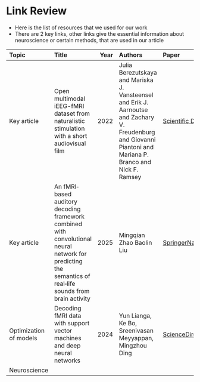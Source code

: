 # Link Review

- Here is the list of resources that we used for our work
- There are 2 key links, other links give the essential information about neuroscience or certain methods, that are used in our article    



| Topic | Title | Year | Authors | Paper | Code | Summary |
| :--- | :--- | ---: | :--- | :--- | :--- | :--- |
| Key article | Open multimodal iEEG-fMRI dataset from naturalistic stimulation with a short audiovisual film | 2022 | Julia Berezutskaya and Mariska J. Vansteensel and Erik J. Aarnoutse and Zachary V. Freudenburg and Giovanni Piantoni and Mariana P. Branco and Nick F. Ramsey | [Scientific Data](https://www.nature.com/articles/s41597-022-01173-0) | - | Describes the main dataset, that is used in article|
|Key article |An fMRI‐based auditory decoding framework combined with convolutional neural network for predicting the semantics of real‐life sounds from brain activity| 2025 | Mingqian Zhao Baolin Liu| [SpringerNatureLink](https://link.springer.com/article/10.1007/s10489-024-05873-5)| - |show the way to deal with audio data, the corellation between sounds and fMRI is constructed|
| Optimization of models| Decoding fMRI data with support vector machines and deep neural networks | 2024 | Yun Lianga, Ke Bo, Sreenivasan Meyyappan, Mingzhou Ding| [ScienceDirect](https://www.sciencedirect.com/science/article/pii/S0165027023002236)| - | show the difference between linear and nonlinear models in neuroscience task| 
|Neuroscience|





